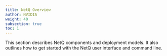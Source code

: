 ```yaml
---
title: NetQ Overview
author: NVIDIA
weight: 40
subsection: true
toc: 1
---
```


This section describes NetQ components and deployment models. It also outlines how to get started with the NetQ user interface and command line. 
